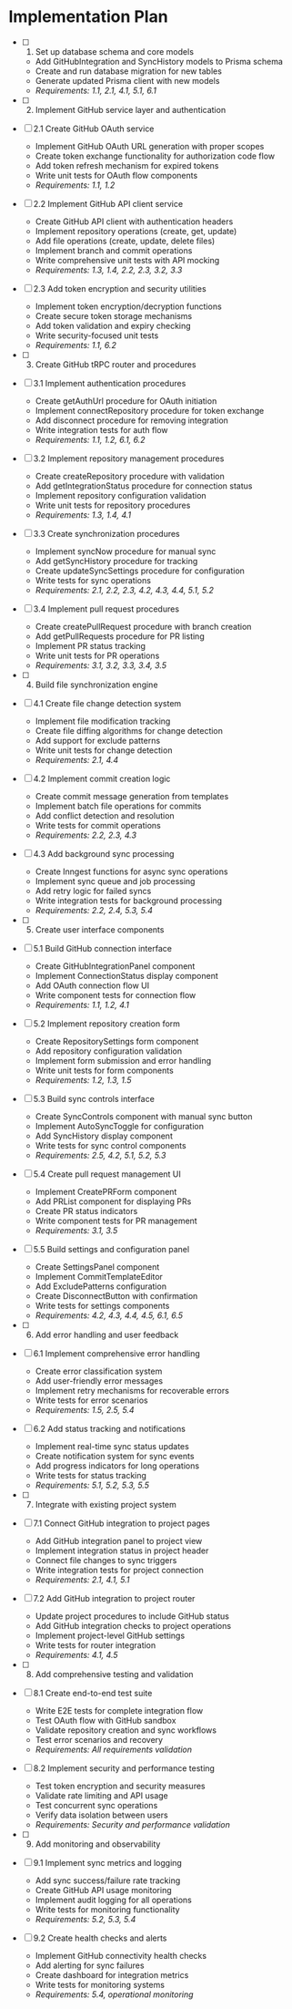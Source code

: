 # Implementation Plan

- [ ] 1. Set up database schema and core models
  - Add GitHubIntegration and SyncHistory models to Prisma schema
  - Create and run database migration for new tables
  - Generate updated Prisma client with new models
  - _Requirements: 1.1, 2.1, 4.1, 5.1, 6.1_

- [ ] 2. Implement GitHub service layer and authentication
- [ ] 2.1 Create GitHub OAuth service
  - Implement GitHub OAuth URL generation with proper scopes
  - Create token exchange functionality for authorization code flow
  - Add token refresh mechanism for expired tokens
  - Write unit tests for OAuth flow components
  - _Requirements: 1.1, 1.2_

- [ ] 2.2 Implement GitHub API client service
  - Create GitHub API client with authentication headers
  - Implement repository operations (create, get, update)
  - Add file operations (create, update, delete files)
  - Implement branch and commit operations
  - Write comprehensive unit tests with API mocking
  - _Requirements: 1.3, 1.4, 2.2, 2.3, 3.2, 3.3_

- [ ] 2.3 Add token encryption and security utilities
  - Implement token encryption/decryption functions
  - Create secure token storage mechanisms
  - Add token validation and expiry checking
  - Write security-focused unit tests
  - _Requirements: 1.1, 6.2_

- [ ] 3. Create GitHub tRPC router and procedures
- [ ] 3.1 Implement authentication procedures
  - Create getAuthUrl procedure for OAuth initiation
  - Implement connectRepository procedure for token exchange
  - Add disconnect procedure for removing integration
  - Write integration tests for auth flow
  - _Requirements: 1.1, 1.2, 6.1, 6.2_

- [ ] 3.2 Implement repository management procedures
  - Create createRepository procedure with validation
  - Add getIntegrationStatus procedure for connection status
  - Implement repository configuration validation
  - Write unit tests for repository procedures
  - _Requirements: 1.3, 1.4, 4.1_

- [ ] 3.3 Create synchronization procedures
  - Implement syncNow procedure for manual sync
  - Add getSyncHistory procedure for tracking
  - Create updateSyncSettings procedure for configuration
  - Write tests for sync operations
  - _Requirements: 2.1, 2.2, 2.3, 4.2, 4.3, 4.4, 5.1, 5.2_

- [ ] 3.4 Implement pull request procedures
  - Create createPullRequest procedure with branch creation
  - Add getPullRequests procedure for PR listing
  - Implement PR status tracking
  - Write unit tests for PR operations
  - _Requirements: 3.1, 3.2, 3.3, 3.4, 3.5_

- [ ] 4. Build file synchronization engine
- [ ] 4.1 Create file change detection system
  - Implement file modification tracking
  - Create file diffing algorithms for change detection
  - Add support for exclude patterns
  - Write unit tests for change detection
  - _Requirements: 2.1, 4.4_

- [ ] 4.2 Implement commit creation logic
  - Create commit message generation from templates
  - Implement batch file operations for commits
  - Add conflict detection and resolution
  - Write tests for commit operations
  - _Requirements: 2.2, 2.3, 4.3_

- [ ] 4.3 Add background sync processing
  - Create Inngest functions for async sync operations
  - Implement sync queue and job processing
  - Add retry logic for failed syncs
  - Write integration tests for background processing
  - _Requirements: 2.2, 2.4, 5.3, 5.4_

- [ ] 5. Create user interface components
- [ ] 5.1 Build GitHub connection interface
  - Create GitHubIntegrationPanel component
  - Implement ConnectionStatus display component
  - Add OAuth connection flow UI
  - Write component tests for connection flow
  - _Requirements: 1.1, 1.2, 4.1_

- [ ] 5.2 Implement repository creation form
  - Create RepositorySettings form component
  - Add repository configuration validation
  - Implement form submission and error handling
  - Write unit tests for form components
  - _Requirements: 1.2, 1.3, 1.5_

- [ ] 5.3 Build sync controls interface
  - Create SyncControls component with manual sync button
  - Implement AutoSyncToggle for configuration
  - Add SyncHistory display component
  - Write tests for sync control components
  - _Requirements: 2.5, 4.2, 5.1, 5.2, 5.3_

- [ ] 5.4 Create pull request management UI
  - Implement CreatePRForm component
  - Add PRList component for displaying PRs
  - Create PR status indicators
  - Write component tests for PR management
  - _Requirements: 3.1, 3.5_

- [ ] 5.5 Build settings and configuration panel
  - Create SettingsPanel component
  - Implement CommitTemplateEditor
  - Add ExcludePatterns configuration
  - Create DisconnectButton with confirmation
  - Write tests for settings components
  - _Requirements: 4.2, 4.3, 4.4, 4.5, 6.1, 6.5_

- [ ] 6. Add error handling and user feedback
- [ ] 6.1 Implement comprehensive error handling
  - Create error classification system
  - Add user-friendly error messages
  - Implement retry mechanisms for recoverable errors
  - Write tests for error scenarios
  - _Requirements: 1.5, 2.5, 5.4_

- [ ] 6.2 Add status tracking and notifications
  - Implement real-time sync status updates
  - Create notification system for sync events
  - Add progress indicators for long operations
  - Write tests for status tracking
  - _Requirements: 5.1, 5.2, 5.3, 5.5_

- [ ] 7. Integrate with existing project system
- [ ] 7.1 Connect GitHub integration to project pages
  - Add GitHub integration panel to project view
  - Implement integration status in project header
  - Connect file changes to sync triggers
  - Write integration tests for project connection
  - _Requirements: 2.1, 4.1, 5.1_

- [ ] 7.2 Add GitHub integration to project router
  - Update project procedures to include GitHub status
  - Add GitHub integration checks to project operations
  - Implement project-level GitHub settings
  - Write tests for router integration
  - _Requirements: 4.1, 4.5_

- [ ] 8. Add comprehensive testing and validation
- [ ] 8.1 Create end-to-end test suite
  - Write E2E tests for complete integration flow
  - Test OAuth flow with GitHub sandbox
  - Validate repository creation and sync workflows
  - Test error scenarios and recovery
  - _Requirements: All requirements validation_

- [ ] 8.2 Implement security and performance testing
  - Test token encryption and security measures
  - Validate rate limiting and API usage
  - Test concurrent sync operations
  - Verify data isolation between users
  - _Requirements: Security and performance validation_

- [ ] 9. Add monitoring and observability
- [ ] 9.1 Implement sync metrics and logging
  - Add sync success/failure rate tracking
  - Create GitHub API usage monitoring
  - Implement audit logging for all operations
  - Write tests for monitoring functionality
  - _Requirements: 5.2, 5.3, 5.4_

- [ ] 9.2 Create health checks and alerts
  - Implement GitHub connectivity health checks
  - Add alerting for sync failures
  - Create dashboard for integration metrics
  - Write tests for monitoring systems
  - _Requirements: 5.4, operational monitoring_
